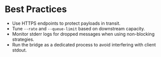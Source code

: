 # Best Practices

- Use HTTPS endpoints to protect payloads in transit.
- Tune `--rate` and `--queue-limit` based on downstream capacity.
- Monitor stderr logs for dropped messages when using non-blocking strategies.
- Run the bridge as a dedicated process to avoid interfering with client stdout.
